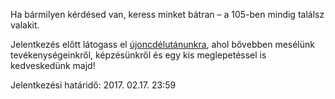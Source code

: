 Ha bármilyen kérdésed van, keress minket bátran – a 105-ben mindig találsz valakit.

Jelentkezés előtt látogass el <a href="https://www.facebook.com/events/1392210267518627/" target="_blank" >újoncdélutánunkra</a>, ahol bővebben mesélünk tevékenységeinkről, képzésünkről és egy kis meglepetéssel is kedveskedünk majd!

Jelentkezési határidő: 2017. 02.17. 23:59
